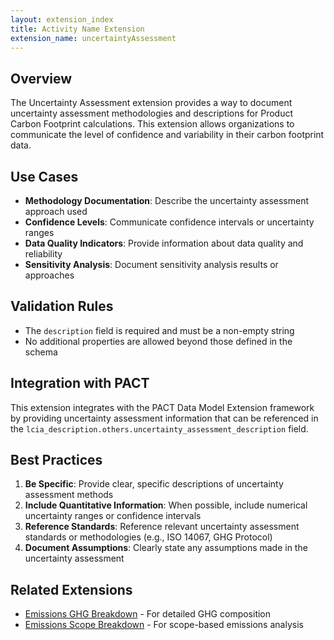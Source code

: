 ```yaml
---
layout: extension_index
title: Activity Name Extension
extension_name: uncertaintyAssessment
---
```

## Overview

The Uncertainty Assessment extension provides a way to document uncertainty assessment methodologies and descriptions for Product Carbon Footprint calculations. This extension allows organizations to communicate the level of confidence and variability in their carbon footprint data.

## Use Cases

- **Methodology Documentation**: Describe the uncertainty assessment approach used
- **Confidence Levels**: Communicate confidence intervals or uncertainty ranges
- **Data Quality Indicators**: Provide information about data quality and reliability
- **Sensitivity Analysis**: Document sensitivity analysis results or approaches

## Validation Rules

- The `description` field is required and must be a non-empty string
- No additional properties are allowed beyond those defined in the schema

## Integration with PACT

This extension integrates with the PACT Data Model Extension framework by providing uncertainty assessment information that can be referenced in the `lcia_description.others.uncertainty_assessment_description` field.

## Best Practices

1. **Be Specific**: Provide clear, specific descriptions of uncertainty assessment methods
2. **Include Quantitative Information**: When possible, include numerical uncertainty ranges or confidence intervals
3. **Reference Standards**: Reference relevant uncertainty assessment standards or methodologies (e.g., ISO 14067, GHG Protocol)
4. **Document Assumptions**: Clearly state any assumptions made in the uncertainty assessment


## Related Extensions

- [Emissions GHG Breakdown](../../emissionsGHGBreakdown/index) - For detailed GHG composition
- [Emissions Scope Breakdown](../../emissionsScopeBreakdown/index) - For scope-based emissions analysis
